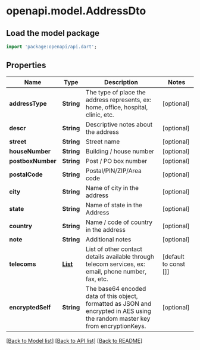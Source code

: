 # openapi.model.AddressDto

## Load the model package
```dart
import 'package:openapi/api.dart';
```

## Properties
Name | Type | Description | Notes
------------ | ------------- | ------------- | -------------
**addressType** | **String** | The type of place the address represents, ex: home, office, hospital, clinic, etc.  | [optional] 
**descr** | **String** | Descriptive notes about the address | [optional] 
**street** | **String** | Street name | [optional] 
**houseNumber** | **String** | Building / house number | [optional] 
**postboxNumber** | **String** | Post / PO box number | [optional] 
**postalCode** | **String** | Postal/PIN/ZIP/Area code | [optional] 
**city** | **String** | Name of city in the address | [optional] 
**state** | **String** | Name of state in the Address | [optional] 
**country** | **String** | Name / code of country in the address | [optional] 
**note** | **String** | Additional notes | [optional] 
**telecoms** | [**List<TelecomDto>**](TelecomDto.md) | List of other contact details available through telecom services, ex: email, phone number, fax, etc. | [default to const []]
**encryptedSelf** | **String** | The base64 encoded data of this object, formatted as JSON and encrypted in AES using the random master key from encryptionKeys. | [optional] 

[[Back to Model list]](../README.md#documentation-for-models) [[Back to API list]](../README.md#documentation-for-api-endpoints) [[Back to README]](../README.md)


